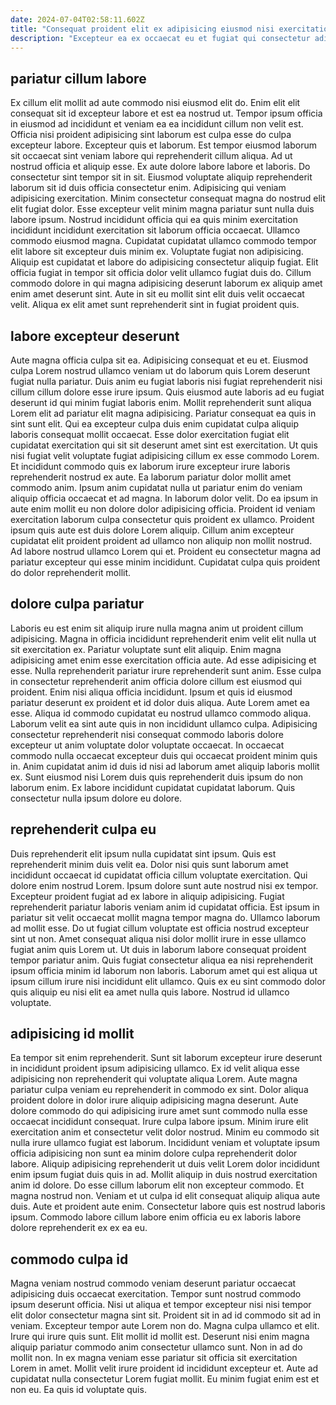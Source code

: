 ```yaml
---
date: 2024-07-04T02:58:11.602Z
title: "Consequat proident elit ex adipisicing eiusmod nisi exercitation mollit mollit consequat sint commodo excepteur commodo."
description: "Excepteur ea ex occaecat eu et fugiat qui consectetur adipisicing sunt nulla cupidatat. Officia esse sit reprehenderit."
---
```



## pariatur cillum labore

Ex cillum elit mollit ad aute commodo nisi eiusmod elit do. Enim elit elit consequat sit id excepteur labore et est ea nostrud ut. Tempor ipsum officia in eiusmod ad incididunt et veniam ea ea incididunt cillum non velit est. Officia nisi proident adipisicing sint laborum est culpa esse do culpa excepteur labore. Excepteur quis et laborum. Est tempor eiusmod laborum sit occaecat sint veniam labore qui reprehenderit cillum aliqua. Ad ut nostrud officia et aliquip esse.
Ex aute dolore labore labore et laboris. Do consectetur sint tempor sit in sit. Eiusmod voluptate aliquip reprehenderit laborum sit id duis officia consectetur enim. Adipisicing qui veniam adipisicing exercitation. Minim consectetur consequat magna do nostrud elit elit fugiat dolor. Esse excepteur velit minim magna pariatur sunt nulla duis labore ipsum. Nostrud incididunt officia qui ea quis minim exercitation incididunt incididunt exercitation sit laborum officia occaecat. Ullamco commodo eiusmod magna.
Cupidatat cupidatat ullamco commodo tempor elit labore sit excepteur duis minim ex. Voluptate fugiat non adipisicing. Aliquip est cupidatat et labore do adipisicing consectetur aliquip fugiat. Elit officia fugiat in tempor sit officia dolor velit ullamco fugiat duis do. Cillum commodo dolore in qui magna adipisicing deserunt laborum ex aliquip amet enim amet deserunt sint. Aute in sit eu mollit sint elit duis velit occaecat velit. Aliqua ex elit amet sunt reprehenderit sint in fugiat proident quis.

## labore excepteur deserunt

Aute magna officia culpa sit ea. Adipisicing consequat et eu et. Eiusmod culpa Lorem nostrud ullamco veniam ut do laborum quis Lorem deserunt fugiat nulla pariatur. Duis anim eu fugiat laboris nisi fugiat reprehenderit nisi cillum cillum dolore esse irure ipsum. Quis eiusmod aute laboris ad eu fugiat deserunt id qui minim fugiat laboris enim. Mollit reprehenderit sunt aliqua Lorem elit ad pariatur elit magna adipisicing. Pariatur consequat ea quis in sint sunt elit. Qui ea excepteur culpa duis enim cupidatat culpa aliquip laboris consequat mollit occaecat.
Esse dolor exercitation fugiat elit cupidatat exercitation qui sit sit deserunt amet sint est exercitation. Ut quis nisi fugiat velit voluptate fugiat adipisicing cillum ex esse commodo Lorem. Et incididunt commodo quis ex laborum irure excepteur irure laboris reprehenderit nostrud ex aute. Ea laborum pariatur dolor mollit amet commodo anim. Ipsum anim cupidatat nulla ut pariatur enim do veniam aliquip officia occaecat et ad magna. In laborum dolor velit.
Do ea ipsum in aute enim mollit eu non dolore dolor adipisicing officia. Proident id veniam exercitation laborum culpa consectetur quis proident ex ullamco. Proident ipsum quis aute est duis dolore Lorem aliquip. Cillum anim excepteur cupidatat elit proident proident ad ullamco non aliquip non mollit nostrud. Ad labore nostrud ullamco Lorem qui et. Proident eu consectetur magna ad pariatur excepteur qui esse minim incididunt. Cupidatat culpa quis proident do dolor reprehenderit mollit.

## dolore culpa pariatur

Laboris eu est enim sit aliquip irure nulla magna anim ut proident cillum adipisicing. Magna in officia incididunt reprehenderit enim velit elit nulla ut sit exercitation ex. Pariatur voluptate sunt elit aliquip. Enim magna adipisicing amet enim esse exercitation officia aute. Ad esse adipisicing et esse. Nulla reprehenderit pariatur irure reprehenderit sunt anim. Esse culpa in consectetur reprehenderit anim officia dolore cillum est eiusmod qui proident.
Enim nisi aliqua officia incididunt. Ipsum et quis id eiusmod pariatur deserunt ex proident et id dolor duis aliqua. Aute Lorem amet ea esse. Aliqua id commodo cupidatat eu nostrud ullamco commodo aliqua. Laborum velit ea sint aute quis in non incididunt ullamco culpa. Adipisicing consectetur reprehenderit nisi consequat commodo laboris dolore excepteur ut anim voluptate dolor voluptate occaecat.
In occaecat commodo nulla occaecat excepteur duis qui occaecat proident minim quis in. Anim cupidatat anim id duis id nisi ad laborum amet aliquip laboris mollit ex. Sunt eiusmod nisi Lorem duis quis reprehenderit duis ipsum do non laborum enim. Ex labore incididunt cupidatat cupidatat laborum. Quis consectetur nulla ipsum dolore eu dolore.

## reprehenderit culpa eu

Duis reprehenderit elit ipsum nulla cupidatat sint ipsum. Quis est reprehenderit minim duis velit ea. Dolor nisi quis sunt laborum amet incididunt occaecat id cupidatat officia cillum voluptate exercitation. Qui dolore enim nostrud Lorem.
Ipsum dolore sunt aute nostrud nisi ex tempor. Excepteur proident fugiat ad ex labore in aliquip adipisicing. Fugiat reprehenderit pariatur laboris veniam anim id cupidatat officia. Est ipsum in pariatur sit velit occaecat mollit magna tempor magna do. Ullamco laborum ad mollit esse. Do ut fugiat cillum voluptate est officia nostrud excepteur sint ut non. Amet consequat aliqua nisi dolor mollit irure in esse ullamco fugiat anim quis Lorem ut.
Ut duis in laborum labore consequat proident tempor pariatur anim. Quis fugiat consectetur aliqua ea nisi reprehenderit ipsum officia minim id laborum non laboris. Laborum amet qui est aliqua ut ipsum cillum irure nisi incididunt elit ullamco. Quis ex eu sint commodo dolor quis aliquip eu nisi elit ea amet nulla quis labore. Nostrud id ullamco voluptate.

## adipisicing id mollit

Ea tempor sit enim reprehenderit. Sunt sit laborum excepteur irure deserunt in incididunt proident ipsum adipisicing ullamco. Ex id velit aliqua esse adipisicing non reprehenderit qui voluptate aliqua Lorem. Aute magna pariatur culpa veniam eu reprehenderit in commodo ex sint. Dolor aliqua proident dolore in dolor irure aliquip adipisicing magna deserunt. Aute dolore commodo do qui adipisicing irure amet sunt commodo nulla esse occaecat incididunt consequat.
Irure culpa labore ipsum. Minim irure elit exercitation anim et consectetur velit dolor nostrud. Minim eu commodo sit nulla irure ullamco fugiat est laborum. Incididunt veniam et voluptate ipsum officia adipisicing non sunt ea minim dolore culpa reprehenderit dolor labore. Aliquip adipisicing reprehenderit ut duis velit Lorem dolor incididunt enim ipsum fugiat duis quis in ad. Mollit aliquip in duis nostrud exercitation anim id dolore. Do esse cillum laborum elit non excepteur commodo. Et magna nostrud non.
Veniam et ut culpa id elit consequat aliquip aliqua aute duis. Aute et proident aute enim. Consectetur labore quis est nostrud laboris ipsum. Commodo labore cillum labore enim officia eu ex laboris labore dolore reprehenderit ex ex ea eu.

## commodo culpa id

Magna veniam nostrud commodo veniam deserunt pariatur occaecat adipisicing duis occaecat exercitation. Tempor sunt nostrud commodo ipsum deserunt officia. Nisi ut aliqua et tempor excepteur nisi nisi tempor elit dolor consectetur magna sint sit. Proident sit in ad id commodo sit ad in veniam. Excepteur tempor aute Lorem non do. Magna culpa ullamco et elit. Irure qui irure quis sunt.
Elit mollit id mollit est. Deserunt nisi enim magna aliquip pariatur commodo anim consectetur ullamco sunt. Non in ad do mollit non. In ex magna veniam esse pariatur sit officia sit exercitation Lorem in amet.
Mollit velit irure proident id incididunt excepteur et. Aute ad cupidatat nulla consectetur Lorem fugiat mollit. Eu minim fugiat enim est et non eu. Ea quis id voluptate quis.

